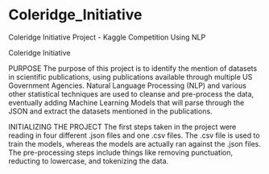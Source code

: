 # Coleridge_Initiative
Coleridge Initiative Project - Kaggle Competition Using NLP

Coleridge Initiative

PURPOSE
The purpose of this project is to identify the mention of datasets in scientific publications, using publications available through multiple US Government Agencies. Natural Language Processing (NLP) and various other statistical techniques are used to cleanse and pre-process the data, eventually adding Machine Learning Models that will parse through the JSON and extract the datasets mentioned in the publications.

INITIALIZING THE PROJECT
The first steps taken in the project were reading in four different .json files and one .csv files. The .csv file is used to train the models, whereas the models are actually ran against the .json files. The pre-processing steps include things like removing punctuation, reducting to lowercase, and tokenizing the data.
